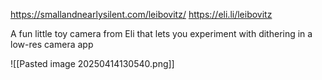 https://smallandnearlysilent.com/leibovitz/
https://eli.li/leibovitz

A fun little toy camera from Eli that lets you experiment with dithering in a low-res camera app

![[Pasted image 20250414130540.png]]